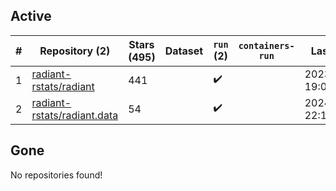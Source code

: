 ## Active
| # | Repository (2) | Stars (495) | Dataset | `run` (2) | `containers-run` | Last Modified |
| --- | --- | --- | --- | --- | --- | --- |
| 1 | [radiant-rstats/radiant](https://github.com/radiant-rstats/radiant) | 441 |  | :heavy_check_mark: |  | 2023-12-20 19:00:06+00:00 |
| 2 | [radiant-rstats/radiant.data](https://github.com/radiant-rstats/radiant.data) | 54 |  | :heavy_check_mark: |  | 2024-02-05 22:15:28+00:00 |

## Gone
No repositories found!
